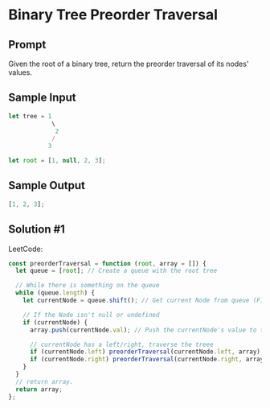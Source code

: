 # Binary Tree Preorder Traversal

## Prompt

Given the root of a binary tree, return the preorder traversal of its nodes' values.

## Sample Input

```js
let tree = 1
            \
             2
            /
           3

let root = [1, null, 2, 3];
```

## Sample Output

```js
[1, 2, 3];
```

## Solution #1

LeetCode:

```js
const preorderTraversal = function (root, array = []) {
  let queue = [root]; // Create a queue with the root tree

  // While there is something on the queue
  while (queue.length) {
    let currentNode = queue.shift(); // Get current Node from queue (FIFO)

    // If the Node isn't null or undefined
    if (currentNode) {
      array.push(currentNode.val); // Push the currentNode's value to the array

      // currentNode has a left/right, traverse the treee
      if (currentNode.left) preorderTraversal(currentNode.left, array);
      if (currentNode.right) preorderTraversal(currentNode.right, array);
    }
  }
  // return array.
  return array;
};
```
